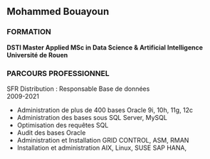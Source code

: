 ##  Mohammed Bouayoun


### FORMATION
**DSTI Master Applied MSc in Data Science & Artificial Intelligence**
**Université de Rouen**

### PARCOURS PROFESSIONNEL

SFR Distribution : Responsable Base de données       
2009-2021
* Administration de plus de 400 bases Oracle 9i, 10h, 11g, 12c
* Administration des bases sous SQL Server, MySQL
* Optimisation des requêtes SQL
* Audit des bases Oracle
* Administration et Installation GRID CONTROL, ASM, RMAN 
* Installation et administration AIX, Linux, SUSE SAP HANA,


